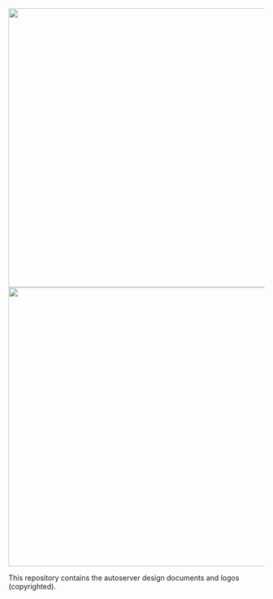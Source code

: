<img src="https://raw.githubusercontent.com/autoserver-org/design/master/autoserver/autoserver.png" width="550"/>

<img src="https://raw.githubusercontent.com/autoserver-org/design/master/autolinter/autolinter.png" width="550"/>

This repository contains the autoserver design documents and logos (copyrighted).
